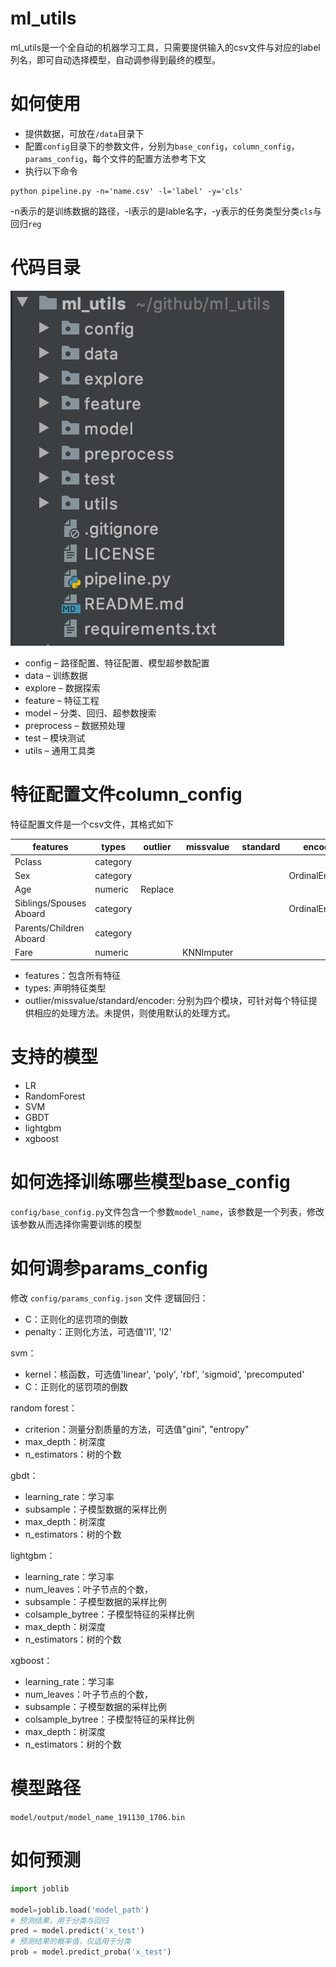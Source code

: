 # ml_utils

ml_utils是一个全自动的机器学习工具，只需要提供输入的csv文件与对应的label列名，即可自动选择模型，自动调参得到最终的模型。

# 如何使用
+ 提供数据，可放在`/data`目录下
+ 配置`config`目录下的参数文件，分别为`base_config`，`column_config`，`params_config`，每个文件的配置方法参考下文
+ 执行以下命令

```
python pipeline.py -n='name.csv' -l='label' -y='cls'
```

-n表示的是训练数据的路径，-l表示的是lable名字，-y表示的任务类型分类`cls`与回归`reg`

# 代码目录
![](https://raw.githubusercontent.com/terrifyzhao/ml_utils/master/dir.jpg)

+ config – 路径配置、特征配置、模型超参数配置
+ data – 训练数据
+ explore – 数据探索
+ feature – 特征工程
+ model – 分类、回归、超参数搜索
+ preprocess – 数据预处理
+ test – 模块测试
+ utils – 通用工具类

# 特征配置文件column_config
特征配置文件是一个csv文件，其格式如下

| features | types | outlier | missvalue | standard | encoder |
| --- | --- | --- | --- | --- | --- |
| Pclass | category |  |  |  |  |
| Sex | category |  |  |  | OrdinalEncoder |
| Age | numeric | Replace |  |  |  |
| Siblings/Spouses Aboard | category |  |  |  | OrdinalEncoder |
| Parents/Children Aboard | category |  |  |  |  |
| Fare | numeric |  | KNNImputer |  |  |

+ features：包含所有特征
+ types: 声明特征类型
+ outlier/missvalue/standard/encoder: 分别为四个模块，可针对每个特征提供相应的处理方法。未提供，则使用默认的处理方式。





# 支持的模型
+ LR
+ RandomForest
+ SVM
+ GBDT
+ lightgbm
+ xgboost

# 如何选择训练哪些模型base_config
`config/base_config.py`文件包含一个参数`model_name`，该参数是一个列表，修改该参数从而选择你需要训练的模型

# 如何调参params_config
修改 `config/params_config.json` 文件
逻辑回归：

+ C：正则化的惩罚项的倒数
+ penalty：正则化方法，可选值'l1', 'l2'

svm：

+ kernel：核函数，可选值'linear', 'poly', 'rbf', 'sigmoid', 'precomputed'
+ C：正则化的惩罚项的倒数

random forest：

+ criterion：测量分割质量的方法，可选值"gini", "entropy"
+ max_depth：树深度
+ n_estimators：树的个数

gbdt：

+ learning_rate：学习率
+ subsample：子模型数据的采样比例
+ max_depth：树深度
+ n_estimators：树的个数

lightgbm：

+ learning_rate：学习率
+ num_leaves：叶子节点的个数，
+ subsample：子模型数据的采样比例
+ colsample_bytree：子模型特征的采样比例
+ max_depth：树深度
+ n_estimators：树的个数


xgboost：

+ learning_rate：学习率
+ num_leaves：叶子节点的个数，
+ subsample：子模型数据的采样比例
+ colsample_bytree：子模型特征的采样比例
+ max_depth：树深度
+ n_estimators：树的个数

# 模型路径
`model/output/model_name_191130_1706.bin`

# 如何预测
```python
import joblib

model=joblib.load('model_path')
# 预测结果，用于分类与回归
pred = model.predict('x_test')
# 预测结果的概率值，仅适用于分类
prob = model.predict_proba('x_test')
```

